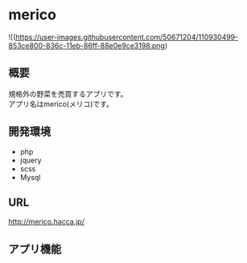 # merico
![(https://user-images.githubusercontent.com/50671204/110930499-853ce800-836c-11eb-86ff-88e0e9ce3198.png)
## 概要
規格外の野菜を売買するアプリです。  
アプリ名はmerico(メリコ)です。
## 開発環境
* php
* jquery
* scss
* Mysql
## URL
http://merico.hacca.jp/
## アプリ機能

